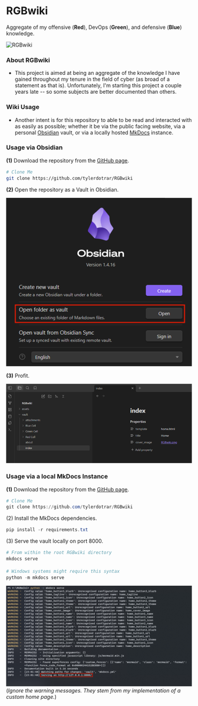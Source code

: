 # RGBwiki
Aggregate of my offensive (**Red**), DevOps (**Green**), and defensive (**Blue**) knowledge.

![RGBwiki](https://cdn.discordapp.com/attachments/855920119292362802/1163293288883830835/image.png?ex=653f0c4d&is=652c974d&hm=69650f4e7a5e12d1e3cd202621323803b24e060b1425dc07895e3d95aee62e87&)

### About RGBwiki

- This project is aimed at being an aggregate of the knowledge I have gained throughout my tenure in the field of cyber (as broad of a statement as that is).  Unfortunately, I'm starting this project a couple years late -- so some subjects are better documented than others.

### Wiki Usage

- Another intent is for this repository to able to be read and interacted with as easily as possible; whether it be via the public facing website, via a personal [Obsidian](https://obsidian.md/) vault, or via a locally hosted [MkDocs](https://www.mkdocs.org/) instance.

### Usage via Obsidian

**(1)** Download the repository from the [GitHub page](https://github.com/tylerdotrar/RGBwiki).

```bash
# Clone Me
git clone https://github.com/tylerdotrar/RGBwiki
```

**(2)** Open the repository as a Vault in Obsidian.

![](./vault/attachments/Pasted%20image%2020231014224324.png)

**(3)** Profit.

![](./vault/attachments/Pasted%20image%2020231015140025.png)

### Usage via a local MkDocs Instance

**(1)** Download the repository from the [GitHub page](https://github.com/tylerdotrar/RGBwiki).

```powershell
# Clone Me
git clone https://github.com/tylerdotrar/RGBwiki
```

(2) Install the MkDocs dependencies.

```powershell
pip install -r requirements.txt
```

(3) Serve the vault locally on port 8000.

```powershell
# From within the root RGBwiki directory
mkdocs serve

# Windows systems might require this syntax
python -m mkdocs serve
```

![](./vault/attachments/Pasted%20image%2020231014230226.png)
(*Ignore the warning messages.  They stem from my implementation of a custom home page.*)

